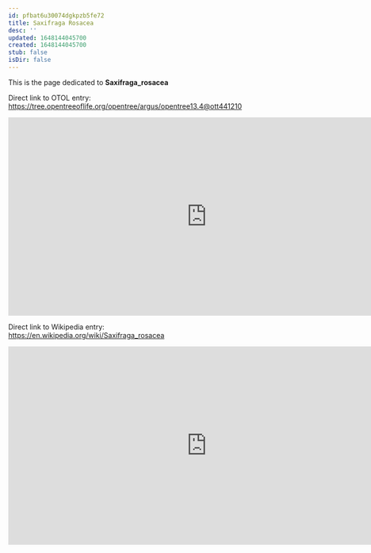 ```yaml
---
id: pfbat6u30074dgkpzb5fe72
title: Saxifraga Rosacea
desc: ''
updated: 1648144045700
created: 1648144045700
stub: false
isDir: false
---
```

This is the page dedicated to **Saxifraga_rosacea**


Direct link to OTOL entry: https://tree.opentreeoflife.org/opentree/argus/opentree13.4@ott441210



<html>
    <body>
    <iframe src="https://tree.opentreeoflife.org/opentree/argus/opentree13.4@ott441210"
    width="800" height="400" frameborder="0" allowfullscreen> </iframe>
    </body>
</html>
    


Direct link to Wikipedia entry: https://en.wikipedia.org/wiki/Saxifraga_rosacea



<html>
    <body>
    <iframe src="https://en.wikipedia.org/wiki/Saxifraga_rosacea"
    width="800" height="400" frameborder="0" allowfullscreen> </iframe>
    </body>
</html>
    
